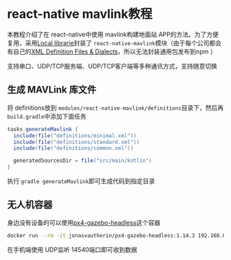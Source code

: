 # react-native mavlink教程

本教程介绍了在 react-native中使用 mavlink构建地面站 APP的方法。为了方便复用，采用[Local librarie](https://reactnative.dev/docs/local-library-setup)封装了 ``react-native-mavlink``模块（由于每个公司都会有自己的[XML Definition Files &amp; Dialects](https://mavlink.io/zh/messages/)，所以无法封装通用包发布到npm ）

支持串口、UDP/TCP服务端、UDP/TCP客户端等多种通讯方式，支持随意切换

## 生成 MAVLink 库文件

将 definitions放到 ``modules/react-native-mavlink/definitions``目录下，然后再 ``build.gradle``中添加下面任务

```gradle
tasks.generateMavlink {
  include(file("definitions/minimal.xml"))
  include(file("definitions/standard.xml"))
  include(file("definitions/common.xml"))

  generatedSourcesDir = file("src/main/kotlin")
}
```

执行 ``gradle generateMavlink``即可生成代码到指定目录

## 无人机容器

身边没有设备的可以使用[px4-gazebo-headless](https://github.com/JonasVautherin/px4-gazebo-headless)这个容器

```bash
docker run --rm -it jonasvautherin/px4-gazebo-headless:1.14.3 192.168.0.12 # 填写手机 IP地址
```

在手机端使用 UDP监听 14540端口即可收到数据
